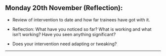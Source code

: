 ## Monday 20th November (Reflection): 

- Review of intervention to date and how far trainees have got with it. 

- Reflection: What have you noticed so far? What is working and what isn’t working? Have you seen anything significant?  

- Does your intervention need adapting or tweaking? 

---
